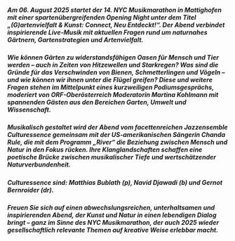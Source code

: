 ##### Am 06. August 2025 startet der 14. NYC Musikmarathon in Mattighofen mit einer spartenübergreifenden Opening Night unter dem Titel „(G)artenvielfalt & Kunst: Connect, Neu Entdeckt!“. Der Abend verbindet inspirierende Live-Musik mit aktuellen Fragen rund um naturnahes Gärtnern, Gartenstrategien und Artenvielfalt.
##### Wie können Gärten zu widerstandsfähigen Oasen für Mensch und Tier werden – auch in Zeiten von Hitzewellen und Starkregen? Was sind die Gründe für das Verschwinden von Bienen, Schmetterlingen und Vögeln – und wie können wir ihnen unter die Flügel greifen? Diese und weitere Fragen stehen im Mittelpunkt eines kurzweiligen Podiumsgesprächs, moderiert von ORF-Oberösterreich Moderatorin **Martina Kohlmann** mit spannenden Gästen aus den Bereichen Garten, Umwelt und Wissenschaft.
##### Musikalisch gestaltet wird der Abend vom facettenreichen Jazzensemble **Culturessence** gemeinsam mit der US-amerikanischen Sängerin **Chanda Rule**, die mit dem Programm „River“ die Beziehung zwischen Mensch und Natur in den Fokus rücken. Ihre Klanglandschaften schaffen eine poetische Brücke zwischen musikalischer Tiefe und wertschätzender Naturverbundenheit.
##### Culturessence sind: **Matthias Bublath** (p), **Navid Djawadi** (b) und **Gernot Bernroider** (dr).
##### Freuen Sie sich auf einen abwechslungsreichen, unterhaltsamen und inspirierenden Abend, der Kunst und Natur in einen lebendigen Dialog bringt – ganz im Sinne des NYC Musikmarathon, der auch 2025 wieder gesellschaftlich relevante Themen auf kreative Weise erlebbar macht.

